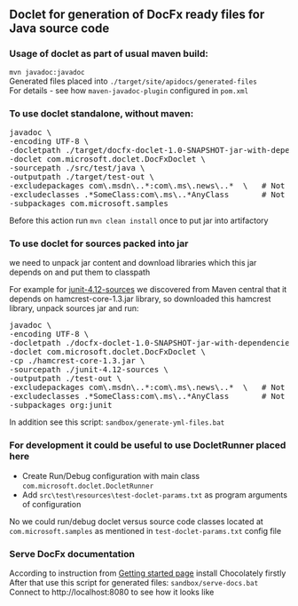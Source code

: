 
## Doclet for generation of DocFx ready files for Java source code

### Usage of doclet as part of usual maven build:
`mvn javadoc:javadoc`  
Generated files placed into `./target/site/apidocs/generated-files`  
For details - see how `maven-javadoc-plugin` configured in `pom.xml`

### To use doclet standalone, without maven:
<pre>
javadoc \
-encoding UTF-8 \
-docletpath ./target/docfx-doclet-1.0-SNAPSHOT-jar-with-dependencies.jar \
-doclet com.microsoft.doclet.DocFxDoclet \
-sourcepath ./src/test/java \
-outputpath ./target/test-out \
-excludepackages com\.msdn\..*:com\.ms\.news\..*  \   # Not mandatory parameter
-excludeclasses .*SomeClass:com\.ms\..*AnyClass       # Not mandatory parameter
-subpackages com.microsoft.samples
</pre>
Before this action run `mvn clean install` once to put jar into artifactory

### To use doclet for sources packed into jar
we need to unpack jar content and download libraries which this jar depends on 
and put them to classpath  

For example for [junit-4.12-sources](https://mvnrepository.com/artifact/junit/junit/4.12) we discovered from Maven central 
that it depends on hamcrest-core-1.3.jar library, so downloaded this hamcrest library, unpack sources jar and run:
<pre>
javadoc \
-encoding UTF-8 \
-docletpath ./docfx-doclet-1.0-SNAPSHOT-jar-with-dependencies.jar \
-doclet com.microsoft.doclet.DocFxDoclet \
-cp ./hamcrest-core-1.3.jar \
-sourcepath ./junit-4.12-sources \
-outputpath ./test-out \
-excludepackages com\.msdn\..*:com\.ms\.news\..*  \   # Not mandatory parameter
-excludeclasses .*SomeClass:com\.ms\..*AnyClass       # Not mandatory parameter
-subpackages org:junit
</pre>

In addition see this script: `sandbox/generate-yml-files.bat`

### For development it could be useful to use DocletRunner placed here
- Create Run/Debug configuration with main class `com.microsoft.doclet.DocletRunner`
- Add `src\test\resources\test-doclet-params.txt` as program arguments of configuration

No we could run/debug doclet versus source code classes located at `com.microsoft.samples` 
as mentioned in `test-doclet-params.txt` config file

### Serve DocFx documentation
According to instruction from [Getting started page](https://dotnet.github.io/docfx/tutorial/docfx_getting_started.html) 
install Chocolately firstly  
After that use this script for generated files: `sandbox/serve-docs.bat`  
Connect to http://localhost:8080 to see how it looks like
